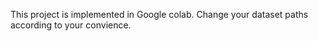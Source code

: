 This project is implemented in Google colab.
Change your dataset paths according to your convience.
